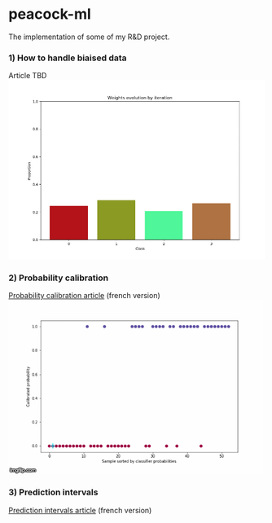 # peacock-ml
The implementation of some of my R&amp;D project.

### 1) How to handle biaised data

Article TBD
![Alt Text](gif/biaised_data.gif)


### 2) Probability calibration

[Probability calibration article](https://blog.octo.com/calibration-de-probabilite/) (french version)
![Alt Text](gif/calibration.gif)


### 3) Prediction intervals

[Prediction intervals article](https://blog.octo.com/les-intervalles-de-prediction/) (french version)
